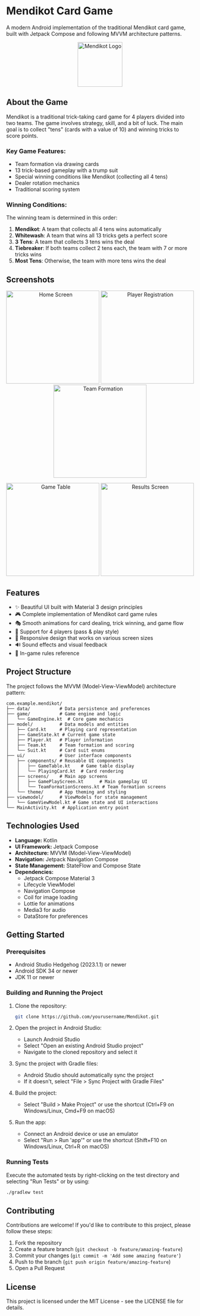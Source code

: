 # Mendikot Card Game

A modern Android implementation of the traditional Mendikot card game, built with Jetpack Compose and following MVVM architecture patterns.

<p align="center">
  <img src="app/src/main/res/mipmap-xxxhdpi/ic_launcher_round.webp" alt="Mendikot Logo" width="120"/>
</p>

## About the Game

Mendikot is a traditional trick-taking card game for 4 players divided into two teams. The game involves strategy, skill, and a bit of luck. The main goal is to collect "tens" (cards with a value of 10) and winning tricks to score points.

### Key Game Features:

- Team formation via drawing cards
- 13 trick-based gameplay with a trump suit
- Special winning conditions like Mendikot (collecting all 4 tens)
- Dealer rotation mechanics
- Traditional scoring system

### Winning Conditions:

The winning team is determined in this order:
1. **Mendikot**: A team that collects all 4 tens wins automatically
2. **Whitewash**: A team that wins all 13 tricks gets a perfect score
3. **3 Tens**: A team that collects 3 tens wins the deal
4. **Tiebreaker**: If both teams collect 2 tens each, the team with 7 or more tricks wins
5. **Most Tens**: Otherwise, the team with more tens wins the deal

## Screenshots

<p align="center">
  <img src="screenshots/home screen.png" alt="Home Screen" width="250"/>
  <img src="screenshots/player registration screen.png" alt="Player Registration" width="250"/>
  <img src="screenshots/team formation screen.png" alt="Team Formation" width="250"/>
</p>

<p align="center">
  <img src="screenshots/game table screen.png" alt="Game Table" width="250"/>
  <img src="screenshots/result screen.png" alt="Results Screen" width="250"/>
</p>

## Features

- ✨ Beautiful UI built with Material 3 design principles
- 🎮 Complete implementation of Mendikot card game rules
- 🎭 Smooth animations for card dealing, trick winning, and game flow
- 👥 Support for 4 players (pass & play style)
- 📱 Responsive design that works on various screen sizes
- 🔊 Sound effects and visual feedback
- 📖 In-game rules reference

## Project Structure

The project follows the MVVM (Model-View-ViewModel) architecture pattern:

```
com.example.mendikot/
├── data/           # Data persistence and preferences
├── game/           # Game engine and logic
│   └── GameEngine.kt  # Core game mechanics
├── model/          # Data models and entities
│   ├── Card.kt     # Playing card representation
│   ├── GameState.kt # Current game state
│   ├── Player.kt   # Player information
│   ├── Team.kt     # Team formation and scoring
│   └── Suit.kt     # Card suit enums
├── ui/             # User interface components
│   ├── components/ # Reusable UI components
│   │   ├── GameTable.kt    # Game table display
│   │   └── PlayingCard.kt  # Card rendering
│   ├── screens/    # Main app screens
│   │   ├── GamePlayScreen.kt      # Main gameplay UI
│   │   └── TeamFormationScreens.kt # Team formation screens
│   └── theme/      # App theming and styling
├── viewmodel/      # ViewModels for state management
│   └── GameViewModel.kt # Game state and UI interactions
└── MainActivity.kt  # Application entry point
```

## Technologies Used

- **Language:** Kotlin
- **UI Framework:** Jetpack Compose
- **Architecture:** MVVM (Model-View-ViewModel)
- **Navigation:** Jetpack Navigation Compose
- **State Management:** StateFlow and Compose State
- **Dependencies:**
  - Jetpack Compose Material 3
  - Lifecycle ViewModel
  - Navigation Compose
  - Coil for image loading
  - Lottie for animations
  - Media3 for audio
  - DataStore for preferences

## Getting Started

### Prerequisites

- Android Studio Hedgehog (2023.1.1) or newer
- Android SDK 34 or newer
- JDK 11 or newer

### Building and Running the Project

1. Clone the repository:
   ```bash
   git clone https://github.com/yourusername/Mendikot.git
   ```

2. Open the project in Android Studio:
   - Launch Android Studio
   - Select "Open an existing Android Studio project"
   - Navigate to the cloned repository and select it

3. Sync the project with Gradle files:
   - Android Studio should automatically sync the project
   - If it doesn't, select "File > Sync Project with Gradle Files"

4. Build the project:
   - Select "Build > Make Project" or use the shortcut (Ctrl+F9 on Windows/Linux, Cmd+F9 on macOS)

5. Run the app:
   - Connect an Android device or use an emulator
   - Select "Run > Run 'app'" or use the shortcut (Shift+F10 on Windows/Linux, Ctrl+R on macOS)

### Running Tests

Execute the automated tests by right-clicking on the test directory and selecting "Run Tests" or by using:

```bash
./gradlew test
```

## Contributing

Contributions are welcome! If you'd like to contribute to this project, please follow these steps:

1. Fork the repository
2. Create a feature branch (`git checkout -b feature/amazing-feature`)
3. Commit your changes (`git commit -m 'Add some amazing feature'`)
4. Push to the branch (`git push origin feature/amazing-feature`)
5. Open a Pull Request

## License

This project is licensed under the MIT License - see the LICENSE file for details.


